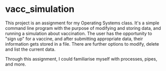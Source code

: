 # vacc_simulation

This project is an assignment for my Operating Systems class. 
It's a simple command line program with the purpose of modifying and storing data, and running a simulation about vaccination.
The user has the opportunity to "sign up" for a vaccine, and after submitting appropriate data, their information gets stored in a file.
There are further options to modify, delete and list the current data.

Through this assignment, I could familiarise myself with processes, pipes, and more.
